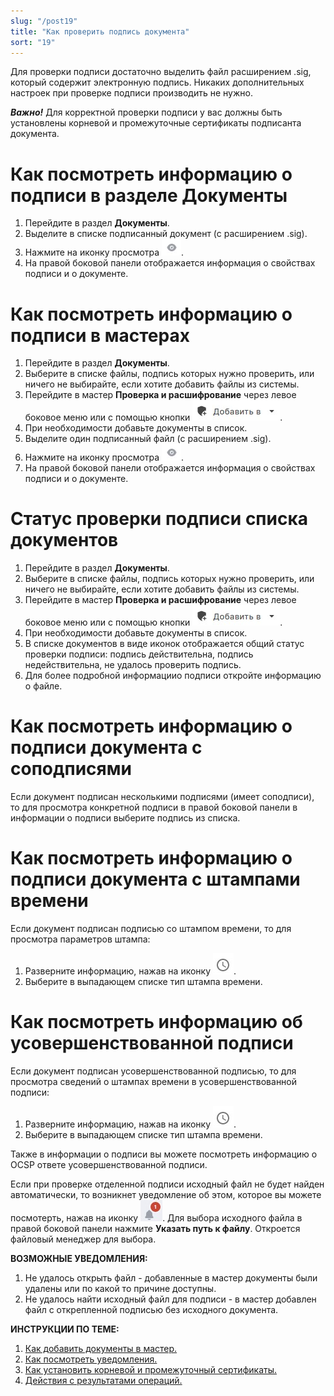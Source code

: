 ```yaml
---
slug: "/post19"
title: "Как проверить подпись документа"
sort: "19"
---
```


Для проверки подписи достаточно выделить файл расширением .sig, который содержит электронную подпись. Никаких дополнительных настроек при проверке подписи производить не нужно.

***Важно!*** Для корректной проверки подписи у вас должны быть установлены корневой и промежуточные сертификаты подписанта документа. 


# Как посмотреть информацию о подписи в разделе Документы

1. Перейдите в раздел **Документы**.
2. Выделите в списке подписанный документ (с расширением .sig).
3. Нажмите на иконку просмотра ![view-button.jpg](./images/view-button.jpg "Кнопка быстрого просмотра"). 
4. На правой боковой панели отображается информация о свойствах подписи и о документе.

# Как посмотреть информацию о подписи в мастерах

1. Перейдите в раздел **Документы**.
2. Выберите в списке файлы, подпись которых нужно проверить, или ничего не выбирайте, если хотите добавить файлы из системы.
3. Перейдите в мастер **Проверка и расшифрование** через левое боковое меню  или с помощью кнопки ![add-to-button.jpg](./images/add-to-button.jpg "Добавить в").
4. При необходимости добавьте документы в список.
5. Выделите один подписанный файл (с расширением .sig).
6. Нажмите на иконку просмотра ![view-button.jpg](./images/view-button.jpg "Кнопка быстрого просмотра"). 
7. На правой боковой панели отображается информация о свойствах подписи и о документе.

# Статус проверки подписи списка документов

1. Перейдите в раздел **Документы**.
2. Выберите в списке файлы, подпись которых нужно проверить, или ничего не выбирайте, если хотите добавить файлы из системы.
3. Перейдите в мастер **Проверка и расшифрование** через левое боковое меню  или с помощью кнопки ![add-to-button.jpg](./images/add-to-button.jpg "Добавить в").
4. При необходимости добавьте документы в список.
5. В списке документов в виде иконок отображается общий статус проверки подписи: подпись действительна,  подпись недействительна, не удалось проверить подпись.
6. Для более подробной информациио подписи откройте информацию о файле.

# Как посмотреть информацию о подписи документа с соподписями

Если документ подписан несколькими подписями (имеет соподписи), то для просмотра конкретной подписи в правой боковой панели в информации о подписи выберите подпись из списка.

# Как посмотреть информацию о подписи документа с штампами времени

Если документ подписан подписью со штампом времени, то для просмотра параметров штампа:
1. Разверните информацию, нажав на иконку ![tsp-button.jpg](./images/tsp-button.jpg "Информация об ответе службы штампов времени").
2. Выберите в выпадающем списке тип штампа времени.

# Как посмотреть информацию об усовершенствованной подписи

Если документ подписан усовершенствованной подписью, то для просмотра сведений о штампах времени в усовершенствованной подписи:
1. Разверните информацию, нажав на иконку ![tsp-button.jpg](./images/tsp-button.jpg "Информация об ответе службы штампов времени").
2. Выберите в выпадающем списке тип штампа времени.

Также в информации о подписи вы можете посмотреть информацию о OCSP ответе усовершенствованной подписи.

Если при проверке отделенной подписи исходный файл не будет найден автоматически, то возникнет уведомление об этом, которое вы можете посмотерть, нажав на иконку ![notifications-button.jpg](./images/notifications-button.jpg "События"). Для выбора исходного файла в правой боковой панели нажмите **Указать путь к файлу**.  Откроется файловый менеджер для выбора.

**ВОЗМОЖНЫЕ УВЕДОМЛЕНИЯ:**

1. Не удалось открыть файл - добавленные в мастер документы были удалены или по какой то причине доступны.
2. Не удалось найти исходный файл для подписи - в мастер добавлен файл с открепленной подписью без исходного документа.


**ИНСТРУКЦИИ ПО ТЕМЕ:**

1. [Как добавить документы в мастер.](https://docs.cryptoarm.ru/05-v3.0-Beta/004-documents/add-docs)
2. [Как посмотреть уведомления.](https://docs.cryptoarm.ru/05-v3.0-Beta/007-cryptoarm\notifications)
3. [Как установить корневой и промежуточный сертификаты.](https://docs.cryptoarm.ru/05-v3.0-Beta/005-certs\import-UC-certs)
4. [Действия с результатами операций.](https://docs.cryptoarm.ru/05-v3.0-Beta/004-documents/operations-result)


